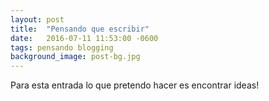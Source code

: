 ```yaml
---
layout: post
title:  "Pensando que escribir"
date:   2016-07-11 11:53:00 -0600
tags: pensando blogging
background_image: post-bg.jpg
---
```


Para esta entrada lo que pretendo hacer es encontrar ideas!